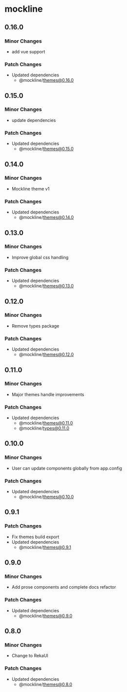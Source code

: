 # mockline

## 0.16.0

### Minor Changes

- add vue support

### Patch Changes

- Updated dependencies
  - @mockline/themes@0.16.0

## 0.15.0

### Minor Changes

- update dependencies

### Patch Changes

- Updated dependencies
  - @mockline/themes@0.15.0

## 0.14.0

### Minor Changes

- Mockline theme v1

### Patch Changes

- Updated dependencies
  - @mockline/themes@0.14.0

## 0.13.0

### Minor Changes

- Improve global css handling

### Patch Changes

- Updated dependencies
  - @mockline/themes@0.13.0

## 0.12.0

### Minor Changes

- Remove types package

### Patch Changes

- Updated dependencies
  - @mockline/themes@0.12.0

## 0.11.0

### Minor Changes

- Major themes handle improvements

### Patch Changes

- Updated dependencies
  - @mockline/themes@0.11.0
  - @mockline/types@0.11.0

## 0.10.0

### Minor Changes

- User can update components globally from app.config

### Patch Changes

- Updated dependencies
  - @mockline/themes@0.10.0

## 0.9.1

### Patch Changes

- Fix themes build export
- Updated dependencies
  - @mockline/themes@0.9.1

## 0.9.0

### Minor Changes

- Add prose components and complete docs refactor

### Patch Changes

- Updated dependencies
  - @mockline/themes@0.9.0

## 0.8.0

### Minor Changes

- Change to RekaUI

### Patch Changes

- Updated dependencies
  - @mockline/themes@0.8.0

